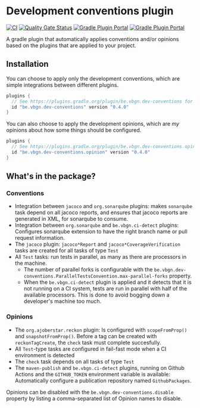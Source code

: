 # Development conventions plugin

[![CI](https://github.com/vierbergenlars/dev-conventions-gradle-plugin/workflows/CI/badge.svg)](https://github.com/vierbergenlars/dev-conventions-gradle-plugin/actions?query=workflow%3ACI+branch%3Amaster)
[![Quality Gate Status](https://sonarcloud.io/api/project_badges/measure?project=vierbergenlars_dev-conventions-gradle-plugin&metric=alert_status)](https://sonarcloud.io/dashboard?id=vierbergenlars_dev-conventions-gradle-plugin)
[![Gradle Plugin Portal](https://img.shields.io/maven-metadata/v/https/plugins.gradle.org/m2/be/vbgn/dev-conventions/be.vbgn.dev-conventions.gradle.plugin/maven-metadata.xml.svg?colorB=007ec6&label=be.vbgn.dev-conventions)](https://plugins.gradle.org/plugin/be.vbgn.dev-conventions)
[![Gradle Plugin Portal](https://img.shields.io/maven-metadata/v/https/plugins.gradle.org/m2/be/vbgn/dev-conventions/opinion/be.vbgn.dev-conventions.opinion.gradle.plugin/maven-metadata.xml.svg?colorB=007ec6&label=be.vbgn.dev-conventions.opinion)](https://plugins.gradle.org/plugin/be.vbgn.dev-conventions.opinion)

A gradle plugin that automatically applies conventions and/or opinions based on the plugins that are applied to your
project.

## Installation

You can choose to apply only the development conventions, which are simple integrations between different plugins.

```groovy
plugins {
  // See https://plugins.gradle.org/plugin/be.vbgn.dev-conventions for the latest version
  id "be.vbgn.dev-conventions" version "0.4.0"
}
```

You can also choose to apply the development opinions, which are *my* opinions about how some things should be
configured.

```groovy
plugins {
  // See https://plugins.gradle.org/plugin/be.vbgn.dev-conventions.opinion for the latest version
  id "be.vbgn.dev-conventions.opinion" version "0.4.0"
}
```

## What's in the package?

### Conventions

* Integration between `jacoco` and `org.sonarqube` plugins: makes `sonarqube` task depend on all jacoco reports, and
  ensures that jacoco reports are generated in XML, for sonarqube to consume.
* Integration between `org.sonarqube` and `be.vbgn.ci-detect` plugins: Configures sonarqube extension to have the right
  branch name or pull request information.
* The `jacoco` plugin: `jacoco*Report` and `jacoco*CoverageVerification` tasks are created for all tasks of type `Test`
* All `Test` tasks: run tests in parallel, as many as there are processors in the machine.
  * The number of parallel forks is configurable with
    the `be.vbgn.dev-conventions.ParallelTestsConvention.max-parallel-forks` property.
  * When the `be.vbgn.ci-detect` plugin is applied and it detects that it is not running on a CI system, tests are run
    in parallel with half of the available processors. This is done to avoid bogging down a developer's machine too
    much.

### Opinions

* The `org.ajoberstar.reckon` plugin: Is configured with `scopeFromProp()` and `snapshotFromProp()`. Before a tag can be
  created with `reckonTagCreate`, the `check` task must complete succesfully.
* All `Test`-type tasks are configured in fail-fast mode when a CI environment is detected
* The `check` task depends on all tasks of type `Test`
* The `maven-publish` and `be.vbgn.ci-detect` plugins, running on Github Actions and the `GITHUB_TOKEN` environment
  variable is available: Automatically configure a publication repository named `GithubPackages`.

Opinions can be disabled with the `be.vbgn.dev-conventions.disable` property by listing a comma-separated list of
Opinion names to disable.
